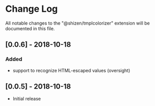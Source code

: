 # Change Log

All notable changes to the "@shizen/tmplcolorizer" extension will be documented in this file.


## [0.0.6] - 2018-10-18
### Added

- support to recognize HTML-escaped values (oversight)

## [0.0.5] - 2018-10-18

- Initial release